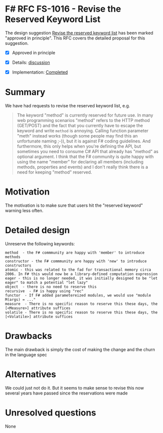 # F# RFC FS-1016 - Revise the Reserved Keyword List

The design suggestion [Revise the reserved keyword list](https://fslang.uservoice.com/forums/245727-f-language/suggestions/7006663-revise-the-reserved-keyword-list-e-g-remove-met) has been marked "approved in principle".
This RFC covers the detailed proposal for this suggestion.

* [x] Approved in principle
* [x] Details: [discussion](https://github.com/fsharp/FSharpLangDesign/issues/102)
* [x] Implementation: [Completed](https://github.com/dotnet/fsharp/pull/1279)


# Summary
[summary]: #summary

We have had requests to revise the reserved keyword list, e.g.

> The keyword "method" is currently reserved for future use. In many web programming scenarios "method" refers to the HTTP method (GET/POST) and the fact that you currently have to escape the keyword and write ``method`` is annoying. Calling function parameter "meth" instead works (though some people may find this an unfortunate naming ;-)), but it is against F# coding guidelines. And furthermore, this only helps when you're defining the API, but sometimes you need to consume C# API that already has "method" as optional argument. 
> I think that the F# community is quite happy with using the name "member" for declaring all members (including methods, properties and events) and I don't really think there is a need for keeping "method" reserved.


# Motivation
[motivation]: #motivation

The motivation is to make sure that users hit the "reserved keyword" warning less often.

# Detailed design
[design]: #detailed-design

Unreserve the following keywords:

    method  - the F# commmunity are happy with 'member' to introduce methods
    constructor - the F# commmunity are happy with 'new' to introduce constructors
    atomic - this was related to the fad for transactional memory circa 2006. In F# this would now be a library-defined computation expression
    eager - this is no longer needed, it was initially designed to be "let eager" to match a potential "let lazy"
    object  - there is no need to reserve this
    recursive  - F# is happy using "rec"
    functor  - If F# added parametereized modules, we would use "module M(args) = ..."
    measure  - There is no specific reason to reserve this these days, the [<Measure>] attribute suffices
    volatile - There is no specific reason to reserve this these days, the [<Volatile>] attribute suffices



# Drawbacks
[drawbacks]: #drawbacks

The main drawback is simply the cost of making the change and the churn in the language spec

# Alternatives
[alternatives]: #alternatives

We could just not do it.  But it seems to make sense to revise this now several years have passed since the reservations were made

# Unresolved questions
[unresolved]: #unresolved-questions

None
